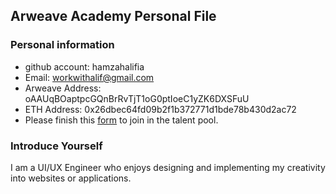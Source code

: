 ## Arweave Academy Personal File

### Personal information

- github account: hamzahalifia
- Email: workwithalif@gmail.com
- Arweave Address: oAAUqBOaptpcGQnBrRvTjT1oG0ptIoeC1yZK6DXSFuU
- ETH Address: 0x26dbec64fd09b2f1b372771d1bde78b430d2ac72
- Please finish this [form](https://docs.google.com/forms/d/e/1FAIpQLSfWA5fIIcBgmRppm3jNz5vmf9Mai_QMVil-2pO4r7YKn_Zhtw/viewform?usp=sf_link) to join in the talent pool.

### Introduce Yourself
I am a UI/UX Engineer who enjoys designing and implementing my creativity into websites or applications.